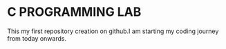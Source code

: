 # C PROGRAMMING LAB
This my first repository creation on github.I am starting my coding journey from today onwards.
